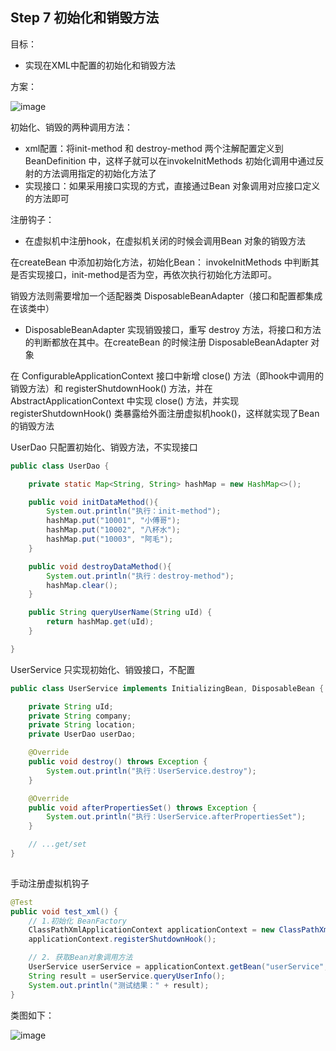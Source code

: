 ## Step 7 初始化和销毁方法

目标：

*   实现在XML中配置的初始化和销毁方法

方案：

![image](https://bugstack.cn/assets/images/spring/spring-8-03.png)

初始化、销毁的两种调用方法：

*   xml配置：将init-method 和 destroy-method 两个注解配置定义到BeanDefinition 中，这样子就可以在invokeInitMethods 初始化调用中通过反射的方法调用指定的初始化方法了
*   实现接口：如果采用接口实现的方式，直接通过Bean 对象调用对应接口定义的方法即可

注册钩子：

*   在虚拟机中注册hook，在虚拟机关闭的时候会调用Bean 对象的销毁方法

在createBean 中添加初始化方法，初始化Bean： invokeInitMethods 中判断其是否实现接口，init-method是否为空，再依次执行初始化方法即可。

销毁方法则需要增加一个适配器类 DisposableBeanAdapter（接口和配置都集成在该类中）

*   DisposableBeanAdapter 实现销毁接口，重写 destroy 方法，将接口和方法的判断都放在其中。在createBean 的时候注册 DisposableBeanAdapter 对象

在 ConfigurableApplicationContext 接口中新增 close() 方法（即hook中调用的销毁方法）和 registerShutdownHook() 方法，并在AbstractApplicationContext 中实现 close() 方法，并实现 registerShutdownHook() 类暴露给外面注册虚拟机hook()，这样就实现了Bean 的销毁方法

UserDao 只配置初始化、销毁方法，不实现接口

```java
public class UserDao {

    private static Map<String, String> hashMap = new HashMap<>();

    public void initDataMethod(){
        System.out.println("执行：init-method");
        hashMap.put("10001", "小傅哥");
        hashMap.put("10002", "八杯水");
        hashMap.put("10003", "阿毛");
    }

    public void destroyDataMethod(){
        System.out.println("执行：destroy-method");
        hashMap.clear();
    }

    public String queryUserName(String uId) {
        return hashMap.get(uId);
    }

}
```



UserService 只实现初始化、销毁接口，不配置

```java
public class UserService implements InitializingBean, DisposableBean {

    private String uId;
    private String company;
    private String location;
    private UserDao userDao;

    @Override
    public void destroy() throws Exception {
        System.out.println("执行：UserService.destroy");
    }

    @Override
    public void afterPropertiesSet() throws Exception {
        System.out.println("执行：UserService.afterPropertiesSet");
    }

    // ...get/set
}
 
```

手动注册虚拟机钩子

```java
@Test
public void test_xml() {
    // 1.初始化 BeanFactory
    ClassPathXmlApplicationContext applicationContext = new ClassPathXmlApplicationContext("classpath:spring.xml");
    applicationContext.registerShutdownHook();      

    // 2. 获取Bean对象调用方法
    UserService userService = applicationContext.getBean("userService", UserService.class);
    String result = userService.queryUserInfo();
    System.out.println("测试结果：" + result);
}
```

类图如下：

![image](https://bugstack.cn/assets/images/spring/spring-8-04.png)
